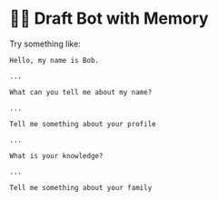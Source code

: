 # 🤖🧠 Draft Bot with Memory

Try something like:
```raw
Hello, my name is Bob.

...

What can you tell me about my name?

...

Tell me something about your profile

... 

What is your knowledge?

...

Tell me something about your family
```